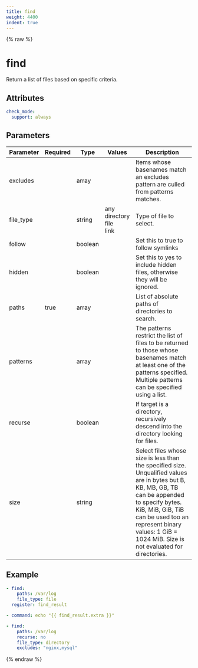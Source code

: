 ```yaml
---
title: find
weight: 4400
indent: true
---
```


{% raw %}
# find

Return a list of files based on specific criteria.

## Attributes

```yaml
check_mode:
  support: always
```

## Parameters

| Parameter | Required | Type    | Values                           | Description                                                                                                                                                                                                                                                              |
|-----------|----------|---------|----------------------------------|--------------------------------------------------------------------------------------------------------------------------------------------------------------------------------------------------------------------------------------------------------------------------|
| excludes  |          | array   |                                  | Items whose basenames match an excludes pattern are culled from patterns matches.                                                                                                                                                                                        |
| file_type |          | string  | any<br>directory<br>file<br>link | Type of file to select.                                                                                                                                                                                                                                                  |
| follow    |          | boolean |                                  | Set this to true to follow symlinks                                                                                                                                                                                                                                      |
| hidden    |          | boolean |                                  | Set this to yes to include hidden files, otherwise they will be ignored.                                                                                                                                                                                                 |
| paths     | true     | array   |                                  | List of absolute paths of directories to search.                                                                                                                                                                                                                         |
| patterns  |          | array   |                                  | The patterns restrict the list of files to be returned to those whose basenames match at least one of the patterns specified. Multiple patterns can be specified using a list.                                                                                           |
| recurse   |          | boolean |                                  | If target is a directory, recursively descend into the directory looking for files.                                                                                                                                                                                      |
| size      |          | string  |                                  | Select files whose size is less than the specified size. Unqualified values are in bytes but B, KB, MB, GB, TB can be appended to specify bytes. KiB, MiB, GiB, TiB can be used too an represent binary values: 1 GiB = 1024 MiB. Size is not evaluated for directories. |

## Example

```yaml
- find:
    paths: /var/log
    file_type: file
  register: find_result

- command: echo "{{ find_result.extra }}"

- find:
    paths: /var/log
    recurse: no
    file_type: directory
    excludes: "nginx,mysql"
```

{% endraw %}
